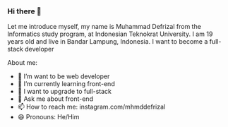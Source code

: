 ### Hi there 👋

Let me introduce myself, my name is Muhammad Defrizal from the Informatics study program, at Indonesian Teknokrat University. I am 19 years old and live in Bandar Lampung, Indonesia. I want to become a full-stack developer


About me:
- 🔭 I’m want to be web developer
- 🌱 I’m currently learning front-end
- 👯 I want to upgrade to full-stack
- 💬 Ask me about front-end
- 📫 How to reach me: instagram.com/mhmddefrizal
- 😄 Pronouns: He/Him

